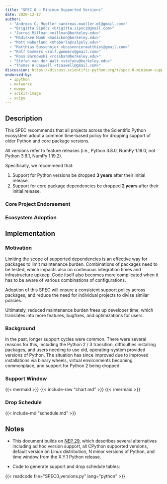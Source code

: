 ```yaml
---
title: "SPEC 0 — Minimum Supported Versions"
date: 2020-12-17
author:
  - "Andreas C. Mueller <andreas.mueller.ml@gmail.com>"
  - "Brigitta Sipőcz <brigitta.sipocz@gmail.com>"
  - "Jarrod Millman <millman@berkeley.edu>"
  - "Madicken Munk <madicken@berkeley.edu>"
  - "Matt Haberland <mhaberla@calpoly.edu>"
  - "Matthias Bussonnier <bussonniermatthias@gmail.com>"
  - "Ralf Gommers <ralf.gommers@gmail.com>"
  - "Ross Barnowski <rossbar@berkeley.edu>"
  - "Stéfan van der Walt <stefanv@berkeley.edu>"
  - "Thomas A Caswell <tcaswell@gmail.com>"
discussion: https://discuss.scientific-python.org/t/spec-0-minimum-supported-versions/33
endorsed-by:
  - ipython
  - networkx
  - numpy
  - scikit-image
  - scipy
---
```


## Description

This SPEC recommends that all projects across the Scientific Python ecosystem adopt a common time-based policy for dropping support of older Python and core package versions.

All versions refer to feature releases (i.e., Python 3.8.0, NumPy 1.19.0; not Python 3.8.1, NumPy 1.19.2).

Specifically, we recommend that:

1. Support for Python versions be dropped **3 years** after their initial release.
2. Support for core package dependencies be dropped **2 years** after their initial release.

### Core Project Endorsement

<!--
Briefly discuss what it means for a core project to endorse this SPEC.
-->

### Ecosystem Adoption

<!--
Briefly discuss what it means for a project to adopt this SPEC.
-->

## Implementation

### Motivation

Limiting the scope of supported dependencies is an effective way for packages to limit maintenance burden.
Combinations of packages need to be tested, which impacts also on continuous integration times and infrastructure upkeep.
Code itself also becomes more complicated when it has to be aware of various combinations of configurations.

Adoption of this SPEC will ensure a consistent support policy across packages, and reduce the need for individual projects to divise similar policies.

Ultimately, reduced maintenance burden frees up developer time, which translates into more features, bugfixes, and optimizations for users.

### Background

In the past, longer support cycles were common.
There were several reasons for this, including the Python 2 / 3 transition, difficulties installing packages, and users needing to use old, operating-system provided versions of Python.
The situation has since improved due to improved installations via binary wheels, virtual environments becoming commonplace, and support for Python 2 being dropped.

### Support Window

{{< mermaid >}}
{{< include-raw "chart.md" >}}
{{< /mermaid >}}

### Drop Schedule

{{< include-md "schedule.md" >}}

## Notes

- This document builds on [NEP 29](https://numpy.org/neps/nep-0029-deprecation_policy.html), which describes several alternatives including ad hoc version support, all CPython supported versions, default version on Linux distribution, N minor versions of Python, and time window from the X.Y.1 Python release.

- Code to generate support and drop schedule tables:

{{< readcode file="SPEC0_versions.py" lang="python" >}}
